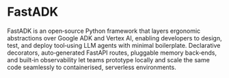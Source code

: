# FastADK

FastADK is an open‑source Python framework that layers ergonomic abstractions over Google ADK and Vertex AI, enabling developers to design, test, and deploy tool‑using LLM agents with minimal boilerplate. Declarative decorators, auto‑generated FastAPI routes, pluggable memory back‑ends, and built‑in observability let teams prototype locally and scale the same code seamlessly to containerised, serverless environments.